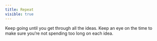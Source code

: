 ```yaml
---
title: Repeat
visible: true
---
```


Keep going until you get through all the ideas. Keep an eye on the time to make sure you’re not spending too long on each idea.
